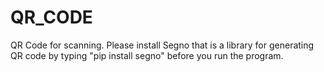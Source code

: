 # QR_CODE
QR Code for scanning. Please install Segno that is a library for generating QR code by typing "pip install segno" before you run the program.
